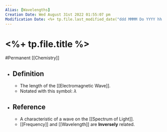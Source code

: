 ```yaml
---
Alias: [Wavelengths]
Creation Date: Wed August 31st 2022 01:55:07 pm 
Modification Date: <%+ tp.file.last_modified_date("ddd MMMM Do YYYY hh:mm:ss a") %>
---
```

# <%+ tp.file.title %>
#Permanent [[Chemistry]]

- ## Definition
	- The length of the [[Electromagnetic Wave]].
	- Notated with this symbol: $\lambda$
- ## Reference
	- A characteristic of a wave on the [[Spectrum of Light]].
	- [[Frequency]] and [[Wavelength]] are **Inversely** related.